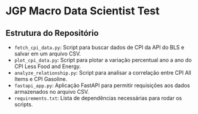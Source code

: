 # JGP Macro Data Scientist Test

## Estrutura do Repositório

- `fetch_cpi_data.py`: Script para buscar dados de CPI da API do BLS e salvar em um arquivo CSV.
- `plot_cpi_data.py`: Script para plotar a variação percentual ano a ano do CPI Less Food and Energy.
- `analyze_relationship.py`: Script para analisar a correlação entre CPI All Items e CPI Gasoline.
- `fastapi_app.py`: Aplicação FastAPI para permitir requisições aos dados armazenados no arquivo CSV.
- `requirements.txt`: Lista de dependências necessárias para rodar os scripts.
